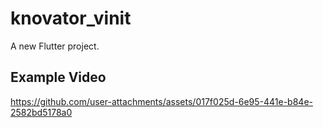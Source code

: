 # knovator_vinit

A new Flutter project.

## Example Video

https://github.com/user-attachments/assets/017f025d-6e95-441e-b84e-2582bd5178a0

